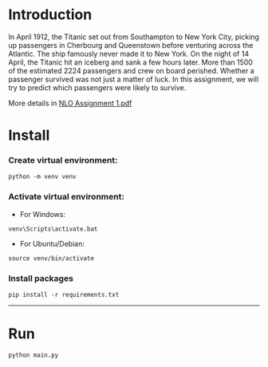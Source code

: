 # Introduction

In April 1912, the Titanic set out from Southampton to New York City, picking
up passengers in Cherbourg and Queenstown before venturing across the Atlantic. The ship famously never made it to New York. On the night of 14 April,
the Titanic hit an iceberg and sank a few hours later. More than 1500 of the
estimated 2224 passengers and crew on board perished.
Whether a passenger survived was not just a matter of luck. In this assignment, we will try to predict which passengers were likely to survive.

More details in [NLO Assignment 1.pdf](<NLO Assignment 1.pdf>)

# Install

### Create virtual environment:
```
python -m venv venv
```

### Activate virtual environment:

- For Windows:
```
venv\Scripts\activate.bat
```

- For Ubuntu/Debian:
```
source venv/bin/activate
```

### Install packages

```
pip install -r requirements.txt
```

---

# Run

```
python main.py
```